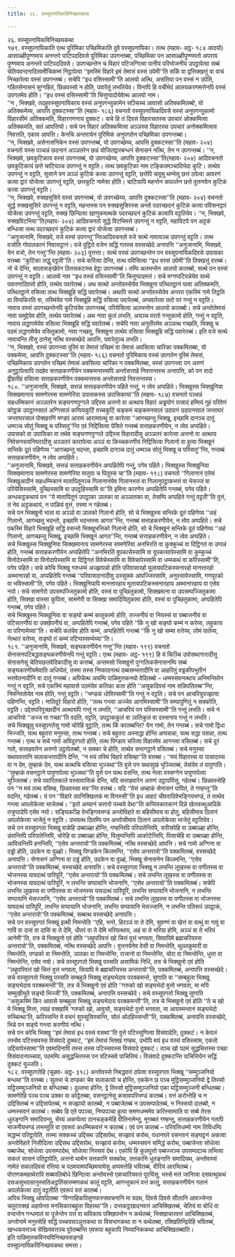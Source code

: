 ```yaml
---
title: २६. वस्सूपनायिकविनिच्छयकथा

---
```

२६. वस्सूपनायिकविनिच्छयकथा  
१७९. वस्सूपनायिकाति एत्थ पुरिमिका पच्छिमिकाति दुवे वस्सूपनायिका। तत्थ (महाव॰ अट्ठ॰ १८४ आदयो) आसाळ्हीपुण्णमाय अनन्तरे पाटिपददिवसे पुरिमिका उपगन्तब्बा, पच्छिमिका पन आसाळ्हीपुण्णमतो अपराय पुण्णमाय अनन्तरे पाटिपददिवसे। उपगच्छन्तेन च विहारं पटिजग्गित्वा पानीयं परिभोजनीयं उपट्ठापेत्वा सब्बं चेतियवन्दनादिसामीचिकम्मं निट्ठापेत्वा ‘‘इमस्मिं विहारे इमं तेमासं वस्सं उपेमी’’ति सकिं वा द्वत्तिक्खत्तुं वा वाचं निच्छारेत्वा वस्सं उपगन्तब्बं। सचेपि ‘‘इध वसिस्सामी’’ति आलयो अत्थि, असतिया पन वस्सं न उपेति, गहितसेनासनं सुग्गहितं, छिन्नवस्सो न होति, पवारेतुं लभतियेव। विनापि हि वचीभेदं आलयकरणमत्तेनपि वस्सं उपगतमेव होति। ‘‘इध वस्सं वसिस्सामी’’ति चित्तुप्पादोयेवेत्थ आलयो नाम।  
‘‘न , भिक्खवे, तदहुवस्सूपनायिकाय वस्सं अनुपगन्तुकामेन सञ्चिच्च आवासो अतिक्कमितब्बो, यो अतिक्कमेय्य, आपत्ति दुक्कटस्सा’’ति (महाव॰ १८६) वचनतो वस्सूपनायिकदिवसे वस्सं अनुपगन्तुकामो विहारसीमं अतिक्कमति, विहारगणनाय दुक्कटं। सचे हि तं दिवसं विहारसतस्स उपचारं ओक्कमित्वा अतिक्कमति, सतं आपत्तियो। सचे पन विहारं अतिक्कमित्वा अञ्ञस्स विहारस्स उपचारं अनोक्कमित्वाव निवत्तति, एकाव आपत्ति। केनचि अन्तरायेन पुरिमिकं अनुपगतेन पच्छिमिका उपगन्तब्बा।  
‘‘न, भिक्खवे, असेनासनिकेन वस्सं उपगन्तब्बं, यो उपगच्छेय्य, आपत्ति दुक्कटस्सा’’ति (महाव॰ २०४) वचनतो यस्स पञ्चन्नं छदनानं अञ्ञतरेन छन्नं योजितद्वारबन्धनं सेनासनं नत्थि, तेन न उपगन्तब्बं। ‘‘न, भिक्खवे, छवकुटिकाय वस्सं उपगन्तब्बं, यो उपगच्छेय्य, आपत्ति दुक्कटस्सा’’ति(महाव॰ २०४) आदिवचनतो छवकुटिकायं छत्ते चाटियञ्च उपगन्तुं न वट्टति। तत्थ छवकुटिका नाम टङ्कितमञ्चादिभेदा कुटि। तत्थेव उपगन्तुं न वट्टति, सुसाने पन अञ्ञं कुटिकं कत्वा उपगन्तुं वट्टति, छत्तेपि चतूसु थम्भेसु छत्तं ठपेत्वा आवरणं कत्वा द्वारं योजेत्वा उपगन्तुं वट्टति, छत्तकुटि नामेसा होति। चाटियापि महन्तेन कपल्लेन छत्ते वुत्तनयेन कुटिकं कत्वा उपगन्तुं वट्टति।  
‘‘न, भिक्खवे, रुक्खसुसिरे वस्सं उपगन्तब्बं, यो उपगच्छेय्य, आपत्ति दुक्कटस्सा’’ति (महाव॰ २०४) वचनतो सुद्धे रुक्खसुसिरे उपगन्तुं न वट्टति, महन्तस्स पन रुक्खसुसिरस्स अन्तो पदरच्छदनं कुटिकं कत्वा पविसनद्वारं योजेत्वा उपगन्तुं वट्टति, रुक्खं छिन्दित्वा खाणुकमत्थके पदरच्छदनं कुटिकं कत्वापि वट्टतियेव। ‘‘न, भिक्खवे, रुक्खविटभिया’’ति(महाव॰ २०४) आदिवचनतो सुद्धे विटभिमत्ते उपगन्तुं न वट्टति, महाविटपे पन अट्टकं बन्धित्वा तत्थ पदरच्छदनं कुटिकं कत्वा द्वारं योजेत्वा उपगन्तब्बं।  
‘‘अनुजानामि, भिक्खवे, वजे वस्सं उपगन्तु’’न्तिआदिवचनतो वजे सत्थे नावायञ्च उपगन्तुं वट्टति। तत्थ वजोति गोपालकानं निवासट्ठानं। वजे वुट्ठिते वजेन सद्धिं गतस्स वस्सच्छेदे अनापत्ति ‘‘अनुजानामि, भिक्खवे, येन वजो, तेन गन्तु’’न्ति (महाव॰ २०३) वुत्तत्ता। सत्थे वस्सं उपगच्छन्तेन पन वस्सूपनायिकदिवसे उपासका वत्तब्बा ‘‘कुटिका लद्धुं वट्टती’’ति। सचे करित्वा देन्ति, तत्थ पविसित्वा ‘‘इध वस्सं उपेमी’’ति तिक्खत्तुं वत्तब्बं। नो चे देन्ति, सालासङ्खेपेन ठितसकटस्स हेट्ठा उपगन्तब्बं। तम्पि अलभन्तेन आलयो कातब्बो, सत्थे पन वस्सं उपगन्तुं न वट्टति। आलयो नाम ‘‘इध वस्सं वसिस्सामी’’ति चित्तुप्पादमत्तं। सचे मग्गप्पटिपन्नेयेव सत्थे पवारणादिवसो होति, तत्थेव पवारेतब्बं। अथ सत्थो अन्तोवस्सेयेव भिक्खुना पत्थितट्ठानं पत्वा अतिक्कमति, पत्थितट्ठाने वसित्वा तत्थ भिक्खूहि सद्धिं पवारेतब्बं। अथापि सत्थो अन्तोवस्सेयेव अन्तरा एकस्मिं गामे तिट्ठति वा विप्पकिरति वा, तस्मिंयेव गामे भिक्खूहि सद्धिं वसित्वा पवारेतब्बं, अप्पवारेत्वा ततो परं गन्तुं न वट्टति। नावाय वस्सं उपगच्छन्तेनपि कुटियंयेव उपगन्तब्बं, परियेसित्वा अलभन्तेन आलयो कातब्बो। सचे अन्तोतेमासं नावा समुद्देयेव होति, तत्थेव पवारेतब्बं। अथ नावा कूलं लभति, अयञ्च परतो गन्तुकामो होति, गन्तुं न वट्टति, नावाय लद्धगामेयेव वसित्वा भिक्खूहि सद्धिं पवारेतब्बं। सचेपि नावा अनुतीरमेव अञ्ञत्थ गच्छति, भिक्खु च पठमं लद्धगामेयेव वसितुकामो, नावा गच्छतु, भिक्खुना तत्थेव वसित्वा भिक्खूहि सद्धिं पवारेतब्बं। इति वजे सत्थे नावायन्ति तीसु ठानेसु नत्थि वस्सच्छेदे आपत्ति, पवारेतुञ्च लभति।  
‘‘न, भिक्खवे, वस्सं उपगन्त्वा पुरिमं वा तेमासं पच्छिमं वा तेमासं अवसित्वा चारिका पक्कमितब्बा, यो पक्कमेय्य, आपत्ति दुक्कटस्सा’’ति (महाव॰ १८६) वचनतो पुरिमिकाय वस्सं उपगतेन पुरिमं तेमासं, पच्छिमिकाय उपगतेन पच्छिमं तेमासं अवसित्वा चारिका न पक्कमितब्बा, वस्सं उपगन्त्वा पन अरुणं अनुट्ठापेत्वापि तदहेव सत्ताहकरणीयेन पक्कमन्तस्सपि अन्तोसत्ताहे निवत्तन्तस्स अनापत्ति, को पन वादो द्वीहतीहं वसित्वा सत्ताहकरणीयेन पक्कमन्तस्स अन्तोसत्ताहे निवत्तन्तस्स।  
१८०. ‘‘अनुजानामि, भिक्खवे, सत्तन्नं सत्ताहकरणीयेन पहिते गन्तुं, न त्वेव अप्पहिते। भिक्खुस्स भिक्खुनिया सिक्खमानाय सामणेरस्स सामणेरिया उपासकस्स उपासिकाया’’ति (महाव॰ १८७) वचनतो पञ्चन्नं सहधम्मिकानं अञ्ञतरेन सङ्घगणपुग्गले उद्दिस्स अत्तनो वा अत्थाय विहारं अड्ढयोगं पासादं हम्मियं गुहं परिवेणं कोट्ठकं उपट्ठानसालं अग्गिसालं कप्पियकुटिं वच्चकुटिं चङ्कमं चङ्कमनसालं उदपानं उदपानसालं जन्ताघरं जन्ताघरसालं पोक्खरणिं मण्डपं आरामं आरामवत्थुं वा कारेत्वा ‘‘आगच्छन्तु भिक्खू, इच्छामि दानञ्च दातुं धम्मञ्च सोतुं भिक्खू च पस्सितु’’न्ति एवं निद्दिसित्वा पेसिते गन्तब्बं सत्ताहकरणीयेन, न त्वेव अप्पहिते। उपासको वा उपासिका वा तथेव सङ्घगणपुग्गले उद्दिस्स विहारादीसु अञ्ञतरं कारेत्वा अत्तनो वा अत्थाय निवेसनसयनिघरादीसु अञ्ञतरं कारापेत्वा अञ्ञं वा किच्चकरणीयं निद्दिसित्वा गिलानो वा हुत्वा भिक्खूनं सन्तिके दूतं पहिणेय्य ‘‘आगच्छन्तु भदन्ता, इच्छामि दानञ्च दातुं धम्मञ्च सोतुं भिक्खू च पस्सितु’’न्ति, गन्तब्बं सत्ताहकरणीयेन, न त्वेव अप्पहिते।  
‘‘अनुजानामि, भिक्खवे, सत्तन्नं सत्ताहकरणीयेन अप्पहितेपि गन्तुं, पगेव पहिते। भिक्खुस्स भिक्खुनिया सिक्खमानाय सामणेरस्स सामणेरिया मातुया च पितुस्स चा’’ति (महाव॰ १९८) वचनतो ‘‘गिलानानं एतेसं भिक्खुआदीनं सहधम्मिकानं मातापितूनञ्च गिलानानंयेव गिलानभत्तं वा गिलानुपट्ठाकभत्तं वा भेसज्जं वा परियेसिस्सामि, पुच्छिस्सामि वा उपट्ठहिस्सामि वा’’ति इमिना कारणेन अप्पहितेपि गन्तब्बं, पगेव पहिते। अन्धकट्ठकथायं पन ‘‘ये मातापितूनं उपट्ठाका ञातका वा अञ्ञातका वा, तेसम्पि अप्पहिते गन्तुं वट्टती’’ति वुत्तं, तं नेव अट्ठकथायं, न पाळियं वुत्तं, तस्मा न गहेतब्बं।  
सचे पन भिक्खुनो भाता वा अञ्ञो वा ञातको गिलानो होति, सो चे भिक्खुस्स सन्तिके दूतं पहिणेय्य ‘‘अहं गिलानो, आगच्छतु भदन्तो, इच्छामि भदन्तस्स आगत’’न्ति, गन्तब्बं सत्ताहकरणीयेन, न त्वेव अप्पहिते। सचे एकस्मिं विहारे भिक्खूहि सद्धिं वसन्तो भिक्खुभत्तिको गिलानो होति, सो चे भिक्खूनं सन्तिके दूतं पहिणेय्य ‘‘अहं गिलानो, आगच्छन्तु भिक्खू, इच्छामि भिक्खूनं आगत’’न्ति, गन्तब्बं सत्ताहकरणीयेन, न त्वेव अप्पहिते।  
सचे भिक्खुस्स भिक्खुनिया सिक्खमानाय सामणेरस्स सामणेरिया अनभिरति वा कुक्कुच्चं वा दिट्ठिगतं वा उप्पन्नं होति, गन्तब्बं सत्ताहकरणीयेन अप्पहितेपि ‘‘अनभिरतिं वूपकासेस्सामि वा वूपकासापेस्सामि वा कुम्कुच्चं विनोदेस्सामि वा विनोदापेस्सामि वा दिट्ठिगतं विवेचेस्सामि वा विवेचापेस्सामि वा धम्मकथं वा करिस्सामी’’ति, पगेव पहिते। सचे कोचि भिक्खु गरुधम्मं अज्झापन्नो होति परिवासारहो मूलायपटिकस्सनारहो मानत्तारहो अब्भानारहो वा, अप्पहितेपि गन्तब्बं ‘‘परिवासदानादीसु उस्सुक्कं आपज्जिस्सामि, अनुस्सावेस्सामि, गणपूरको वा भविस्सामी’’ति, पगेव पहिते। भिक्खुनियापि मानत्तारहाय मूलायपटिकस्सनारहाय अब्भानारहाय वा एसेव नयो। सचे सामणेरो उपसम्पज्जितुकामो होति, वस्सं वा पुच्छितुकामो, सिक्खमाना वा उपसम्पज्जितुकामा होति, सिक्खा वास्सा कुपिता, सामणेरी वा सिक्खा समादियितुकामा होति, वस्सं वा पुच्छितुकामा, अप्पहितेपि गन्तब्बं, पगेव पहिते।  
सचे भिक्खुस्स भिक्खुनिया वा सङ्घो कम्मं कातुकामो होति, तज्जनीयं वा नियस्सं वा पब्बाजनीयं वा पटिसारणीयं वा उक्खेपनीयं वा, अप्पहितेपि गन्तब्बं, पगेव पहिते ‘‘किं नु खो सङ्घो कम्मं न करेय्य, लहुकाय वा परिणामेय्या’’ति। सचेपि कतंयेव होति कम्मं, अप्पहितेपि गन्तब्बं ‘‘किं नु खो सम्मा वत्तेय्य, लोमं पातेय्य, नेत्थारं वत्तेय्य, सङ्घो तं कम्मं पटिप्पस्सम्भेय्या’’ति।  
१८१. ‘‘अनुजानामि, भिक्खवे, सङ्घकरणीयेन गन्तु’’न्ति (महाव॰ १९९) वचनतो सेनासनपटिबद्धसङ्घकरणीयेनपि गन्तुं वट्टति। एत्थ (महाव॰ अट्ठ॰ १९९) हि यं किञ्चि उपोसथागारादीसु सेनासनेसु चेतियछत्तवेदिकादीसु वा कत्तब्बं, अन्तमसो भिक्खुनो पुग्गलिकसेनासनम्पि सब्बं सङ्घकरणीयमेवाति अधिप्पेतं, तस्मा तस्स निप्फादनत्थं दब्बसम्भारादीनि वा आहरितुं वड्ढकीपभुतीनं भत्तवेतनादीनि वा दातुं गन्तब्बं। अपिचेत्थ अयम्पि पाळिमुत्तकनयो वेदितब्बो – धम्मस्सवनत्थाय अनिमन्तितेन गन्तुं न वट्टति, सचे एकस्मिं महावासे पठमंयेव कतिका कता होति ‘‘असुकदिवसं नाम सन्निपतितब्ब’’न्ति, निमन्तितोयेव नाम होति, गन्तुं वट्टति। ‘‘भण्डकं धोविस्सामी’’ति गन्तुं न वट्टति। सचे पन आचरियुपज्झाया पहिणन्ति, वट्टति। नातिदूरे विहारो होति, ‘‘तत्थ गन्त्वा अज्जेव आगमिस्सामी’’ति सम्पापुणितुं न सक्कोति, वट्टति। उद्देसपरिपुच्छादीनं अत्थायपि गन्तुं न लभति, ‘‘आचरियं पन पस्सिस्सामी’’ति गन्तुं लभति। सचे नं आचरियो ‘‘अज्ज मा गच्छा’’ति वदति, वट्टति, उपट्ठाककुलं वा ञातिकुलं वा दस्सनाय गन्तुं न लभति।  
सचे भिक्खूसु वस्सूपगतेसु गामो चोरेहि वुट्ठाति, तत्थ किं कातब्बन्ति? येन गामो, तेन गन्तब्बं। सचे गामो द्विधा भिज्जति, यत्थ बहुतरा मनुस्सा, तत्थ गन्तब्बं। सचे बहुतरा अस्सद्धा होन्ति अप्पसन्ना, यत्थ सद्धा पसन्ना, तत्थ गन्तब्बं। एत्थ च सचे गामो अविदूरगतो होति, तत्थ पिण्डाय चरित्वा विहारमेव आगन्त्वा वसितब्बं। सचे दूरं गतो, सत्ताहवारेन अरुणो उट्ठापेतब्बो, न सक्का चे होति, तत्थेव सभागट्ठाने वसितब्बं। सचे मनुस्सा यथापवत्तानि सलाकभत्तादीनि देन्ति, ‘‘न मयं तस्मिं विहारे वसिम्हा’’ति वत्तब्बा। ‘‘मयं विहारस्स वा पासादस्स वा न देम, तुम्हाकं देम, यत्थ कत्थचि वसित्वा भुञ्जथा’’ति वुत्ते पन यथासुखं भुञ्जितब्बं, तेसंयेव तं पापुणाति। ‘‘तुम्हाकं वसनट्ठाने पापुणापेत्वा भुञ्जथा’’ति वुत्ते पन यत्थ वसन्ति, तत्थ नेत्वा वस्सग्गेन पापुणापेत्वा भुञ्जितब्बं। सचे पवारितकाले वस्सावासिकं देन्ति, यदि सत्ताहवारेन अरुणं उट्ठापयिंसु, गहेतब्बं। छिन्नवस्सेहि पन ‘‘न मयं तत्थ वसिम्ह, छिन्नवस्सा मय’’न्ति वत्तब्बं। यदि ‘‘येसं अम्हाकं सेनासनं पापितं, ते गण्हन्तू’’ति वदन्ति, गहेतब्बं। यं पन ‘‘विहारे उपनिक्खित्तकं मा विनस्सी’’ति इध आहटं चीवरादिवेभङ्गियभण्डं, तं तत्थेव गन्त्वा अपलोकेत्वा भाजेतब्बं। ‘‘इतो अय्यानं चत्तारो पच्चये देथा’’ति कप्पियकारकानं दिन्ने खेत्तवत्थुआदिके तत्रुप्पादेपि एसेव नयो। सङ्घिकञ्हि वेभङ्गियभण्डं अन्तोविहारे वा बहिसीमाय वा होतु, बहिसीमाय ठितानं अपलोकेत्वा भाजेतुं न वट्टति। उभयत्थ ठितम्पि पन अन्तोसीमाय ठितानं अपलोकेत्वा भाजेतुं वट्टतियेव।  
सचे पन वस्सूपगता भिक्खू वाळेहि उब्बाळ्हा होन्ति, गण्हन्तिपि परिपातेन्तिपि, सरीसपेहि वा उब्बाळ्हा होन्ति, डंसन्तिपि परिपातेन्तिपि, चोरेहि वा उब्बाळ्हा होन्ति, विलुम्पन्तिपि आकोटेन्तिपि, पिसाचेहि वा उब्बाळ्हा होन्ति, आविसन्तिपि हनन्तिपि, ‘‘एसेव अन्तरायो’’ति पक्कमितब्बं, नत्थि वस्सच्छेदे आपत्ति। सचे गामो अग्गिना वा दड्ढो होति, उदकेन वा वुळ्हो। भिक्खू पिण्डकेन किलमन्ति, ‘‘एसेव अन्तरायो’’ति पक्कमितब्बं, वस्सच्छेदे अनापत्ति। सेनासनं अग्गिना वा दड्ढं होति, उदकेन वा वुळ्हं, भिक्खू सेनासनेन किलमन्ति, ‘‘एसेव अन्तरायो’’ति पक्कमितब्बं, वस्सच्छेदे अनापत्ति। सचे वस्सूपगता भिक्खू न लभन्ति लूखस्स वा पणीतस्स वा भोजनस्स यावदत्थं पारिपूरिं, ‘‘एसेव अन्तरायो’’ति पक्कमितब्बं। सचे लभन्ति लूखस्स वा पणीतस्स वा भोजनस्स यावदत्थं पारिपूरिं, न लभन्ति सप्पायानि भोजनानि, ‘‘एसेव अन्तरायो’’ति पक्कमितब्बं। सचेपि लभन्ति लूखस्स वा पणीतस्स वा भोजनस्स यावदत्थं पारिपूरिं, लभन्ति सप्पायानि भोजनानि, न लभन्ति सप्पायानि भेसज्जानि, ‘‘एसेव अन्तरायो’’ति पक्कमितब्बं। सचे लभन्ति लूखस्स वा पणीतस्स वा भोजनस्स यावदत्थं पारिपूरिं, लभन्ति सप्पायानि भोजनानि, लभन्ति सप्पायानि भेसज्जानि, न लभन्ति पतिरूपं उपट्ठाकं, ‘‘एसेव अन्तरायो’’ति पक्कमितब्बं, सब्बत्थ वस्सच्छेदे अनापत्ति।  
सचे पन वस्सूपगतं भिक्खुं इत्थी निमन्तेति ‘‘एहि, भन्ते, हिरञ्ञं वा ते देमि, सुवण्णं वा खेत्तं वा वत्थुं वा गावुं वा गाविं वा दासं वा दासिं वा ते देमि, धीतरं वा ते देमि भरियत्थाय, अहं वा ते भरिया होमि, अञ्ञं वा ते भरियं आनेमी’’ति, तत्र चे भिक्खुनो एवं होति ‘‘लहुपरिवत्तं खो चित्तं वुत्तं भगवता, सियापिमे ब्रह्मचरियस्स अन्तरायो’’ति, पक्कमितब्बं, नत्थि वस्सच्छेदे आपत्ति। वुत्तनयेनेव वेसी वा निमन्तेति, थुल्लकुमारी वा निमन्तेति, पण्डको वा निमन्तेति, ञातका वा निमन्तेन्ति, राजानो वा निमन्तेन्ति, चोरा वा निमन्तेन्ति, धुत्ता वा निमन्तेन्ति, एसेव नयो। सचे वस्सूपगतो भिक्खु पस्सति असामिकं निधिं, तत्र चे भिक्खुनो एवं होति ‘‘लहुपरिवत्तं खो चित्तं वुत्तं भगवता, सियापि मे ब्रह्मचरियस्स अन्तरायो’’ति, पक्कमितब्बं, अनापत्ति वस्सच्छेदे।  
सचे वस्सूपगतो भिक्खु पस्सति सम्बहुले भिक्खू सङ्घभेदाय परक्कमन्ते, सुणाति वा ‘‘सम्बहुला भिक्खू सङ्घभेदाय परक्कमन्ती’’ति, तत्र चे भिक्खुनो एवं होति ‘‘गरुको खो सङ्घभेदो वुत्तो भगवता, मा मयि सम्मुखीभूते सङ्घो भिज्जी’’ति, पक्कमितब्बं, अनापत्ति वस्सच्छेदे। सचे वस्सूपगतो भिक्खु सुणाति ‘‘असुकस्मिं किर आवासे सम्बहुला भिक्खू सङ्घभेदाय परक्कमन्ती’’ति, तत्र चे भिक्खुनो एवं होति ‘‘ते च खो मे भिक्खू मित्ता, त्याहं वक्खामि ‘गरुको खो, आवुसो, सङ्घभेदो वुत्तो भगवता, मा आयस्मन्तानं सङ्घभेदो रुच्चित्था’ति, करिस्सन्ति मे वचनं सुस्सूसिस्सन्ति, सोतं ओदहिस्सन्ती’’ति, पक्कमितब्बं, अनापत्ति वस्सच्छेदे, भिन्ने पन सङ्घे गन्त्वा करणीयं नत्थि।  
सचे पन कोचि भिक्खु ‘‘इमं तेमासं इध वस्सं वसथा’’ति वुत्ते पटिस्सुणित्वा विसंवादेति, दुक्कटं। न केवलं तस्सेव पटिस्सवस्स विसंवादे दुक्कटं, ‘‘इमं तेमासं भिक्खं गण्हथ, उभोपि मयं इध वस्सं वसिस्साम, एकतो उद्दिसापेस्सामा’’ति एवमादिनापि तस्स तस्स पटिस्सवस्स विसंवादे दुक्कटं। तञ्च खो पठमं सुद्धचित्तस्स पच्छा विसंवादनपच्चया, पठमम्पि असुद्धचित्तस्स पन पटिस्सवे पाचित्तियं। विसंवादे दुक्कटन्ति पाचित्तियेन सद्धिं दुक्कटं युज्जति।  
१८२. वस्सूपगतेहि (चूळव॰ अट्ठ॰ ३१८) अन्तोवस्से निबद्धवत्तं ठपेत्वा वस्सूपगता भिक्खू ‘‘सम्मुञ्जनियो बन्धथा’’ति वत्तब्बा। सुलभा चे दण्डका चेव सलाकायो च होन्ति, एककेन छ पञ्च मुट्ठिसम्मुञ्जनियो द्वे तिस्सो यट्ठिसम्मुञ्जनियो वा बन्धितब्बा। दुल्लभा होन्ति, द्वे तिस्सो मुट्ठिसम्मुञ्जनियो एका यट्ठिसम्मुञ्जनी बन्धितब्बा। सामणेरेहि पञ्च पञ्च उक्का वा कोट्टेतब्बा, वसनट्ठानेसु कसावपरिभण्डं कातब्बं। वत्तं करोन्तेहि च न उद्दिसितब्बं न उद्दिसापेतब्बं, न सज्झायो कातब्बो, न पब्बाजेतब्बं न उपसम्पादेतब्बं, न निस्सयो दातब्बो, न धम्मस्सवनं कातब्बं। सब्बेव हि एते पपञ्चा, निप्पपञ्चा हुत्वा समणधम्ममेव करिस्सामाति वा सब्बे तेरस धुतङ्गानि समादियन्तु, सेय्यं अकप्पेत्वा ठानचङ्कमेहि वीतिनामेन्तु, मूगब्बतं गण्हन्तु, सत्ताहकरणीयेन गतापि भाजनीयभण्डं लभन्तूति वा एवरूपं अधम्मिकवत्तं न कातब्बं। एवं पन कातब्बं – परियत्तिधम्मो नाम तिविधम्पि सद्धम्मं पतिट्ठापेति, तस्मा सक्कच्चं उद्दिसथ उद्दिसापेथ, सज्झायं करोथ, पधानघरे वसन्तानं सङ्घट्टनं अकत्वा अन्तोविहारे निसीदित्वा उद्दिसथ उद्दिसापेथ, सज्झायं करोथ, धम्मस्सवनं समिद्धं करोथ, पब्बाजेन्ता सोधेत्वा पब्बाजेथ, सोधेत्वा उपसम्पादेथ, सोधेत्वा निस्सयं देथ। एकोपि हि कुलपुत्तो पब्बज्जञ्च उपसम्पदञ्च लभित्वा सकलं सासनं पतिट्ठापेति, अत्तनो थामेन यत्तकानि सक्कोथ, तत्तकानि धुतङ्गानि समादियथ, अन्तोवस्सं नामेतं सकलदिवसं रत्तिया च पठमयामपच्छिमयामेसु अप्पमत्तेहि भवितब्बं, वीरियं आरभितब्बं। पोराणकमहाथेरापि सब्बपलिबोधे छिन्दित्वा अन्तोवस्से एकचारियवत्तं पूरयिंसु, भस्से मत्तं जानित्वा दसवत्थुकथं दसअसुभदसानुस्सतिअट्ठतिंसारम्मणकथं कातुं वट्टति, आगन्तुकानं वत्तं कातुं, सत्ताहकरणीयेन गतानं अपलोकेत्वा दातुं वट्टतीति एवरूपं वत्तं कातब्बं।  
अपिच भिक्खू ओवदितब्बा ‘‘विग्गाहिकपिसुणफरुसवचनानि मा वदथ, दिवसे दिवसे सीलानि आवज्जेन्ता चतुरारक्खं अहापेन्ता मनसिकारबहुला विहरथा’’ति। दन्तकट्ठखादनवत्तं आचिक्खितब्बं, चेतियं वा बोधिं वा वन्दन्तेन गन्धमालं वा पूजेन्तेन पत्तं वा थविकाय पक्खिपन्तेन न कथेतब्बं, भिक्खाचारवत्तं आचिक्खितब्बं, अन्तोगामे मनुस्सेहि सद्धिं पच्चयसञ्ञुत्तकथा वा विसभागकथा वा न कथेतब्बा, रक्खितिन्द्रियेहि भवितब्बं, खन्धकवत्तञ्च सेखियवत्तञ्च पूरेतब्बन्ति एवरूपा बहुकापि निय्यानिककथा आचिक्खितब्बाति।  
इति पाळिमुत्तकविनयविनिच्छयसङ्गहे  
वस्सूपनायिकविनिच्छयकथा समत्ता।  
